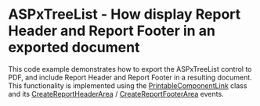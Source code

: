 # ASPxTreeList - How display Report Header and Report Footer in an exported document


<p>This code example demonstrates how to export the ASPxTreeList control to PDF, and include Report Header and Report Footer in a resulting document.<br />This functionality is implemented using the <a href="https://documentation.devexpress.com/#windowsforms/clsDevExpressXtraPrintingPrintableComponentLinktopic">PrintableComponentLink</a> class and its <a href="https://documentation.devexpress.com/#CoreLibraries/DevExpressXtraPrintingLinkBase_CreateReportHeaderAreatopic">CreateReportHeaderArea</a> / <a href="https://documentation.devexpress.com/#CoreLibraries/DevExpressXtraPrintingLinkBase_CreateReportFooterAreatopic">CreateReportFooterArea</a> events.</p>

<br/>


